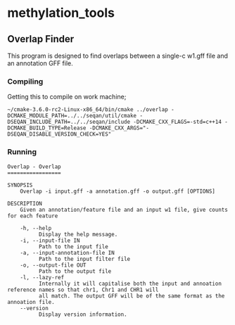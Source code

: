 # methylation_tools

## Overlap Finder

This program is designed to find overlaps between a single-c w1.gff file and an annotation GFF file.

### Compiling

Getting this to compile on work machine;

```
~/cmake-3.6.0-rc2-Linux-x86_64/bin/cmake ../overlap -DCMAKE_MODULE_PATH=../../seqan/util/cmake -DSEQAN_INCLUDE_PATH=../../seqan/include -DCMAKE_CXX_FLAGS=-std=c++14 -DCMAKE_BUILD_TYPE=Release -DCMAKE_CXX_ARGS="-DSEQAN_DISABLE_VERSION_CHECK=YES"
```

### Running

```
Overlap - Overlap
=================

SYNOPSIS
    Overlap -i input.gff -a annotation.gff -o output.gff [OPTIONS]

DESCRIPTION
    Given an annotation/feature file and an input w1 file, give counts for each feature

    -h, --help
          Display the help message.
    -i, --input-file IN
          Path to the input file
    -a, --input-annotation-file IN
          Path to the input filter file
    -o, --output-file OUT
          Path to the output file
    -l, --lazy-ref
          Internally it will capitalise both the input and annoation reference names so that chr1, Chr1 and CHR1 will
          all match. The output GFF will be of the same format as the annoation file.
    --version
          Display version information.
```

